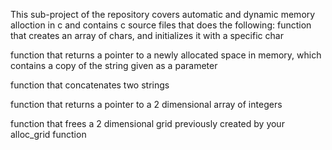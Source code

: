 This sub-project of the repository covers automatic and dynamic memory alloction in c and contains c source files that does the following:
 function that creates an array of chars, and initializes it with a specific char

 function that returns a pointer to a newly allocated space in memory, which contains a copy of the string given as a parameter

function that concatenates two strings

 function that returns a pointer to a 2 dimensional array of integers

 function that frees a 2 dimensional grid previously created by your alloc_grid function
